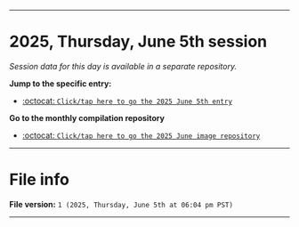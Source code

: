 
***

# 2025, Thursday, June 5th session

_Session data for this day is available in a separate repository._

**Jump to the specific entry:**

- [:octocat: `Click/tap here to go the 2025 June 5th entry`](https://github.com/seanpm2001/SeansLifeArchive_Images_ModernSmurfsVillage_Y2025_V6/tree/SeansLifeArchive_ModernSmurfsVillage_Y2025_V6_Main-dev/2025/06_June/05/)

**Go to the monthly compilation repository**

- [:octocat: `Click/tap here to go the 2025 June image repository`](https://github.com/seanpm2001/SeansLifeArchive_Images_ModernSmurfsVillage_Y2025_V6/)

***

# File info

**File version:** `1 (2025, Thursday, June 5th at 06:04 pm PST)`

***
